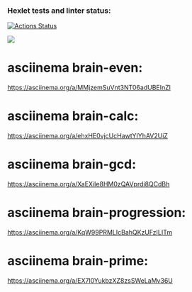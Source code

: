 ### Hexlet tests and linter status:
[![Actions Status](https://github.com/FasTrss/frontend-project-44/workflows/hexlet-check/badge.svg)](https://github.com/FasTrss/frontend-project-44/actions)

<a href="https://codeclimate.com/github/FasTrss/frontend-project-44/maintainability"><img src="https://api.codeclimate.com/v1/badges/e4aadca4de5452eec6bb/maintainability" /></a>

# asciinema brain-even:
https://asciinema.org/a/MMjzemSuVnt3NT06adUBEInZl
# asciinema brain-calc:
https://asciinema.org/a/ehxHE0vjcUcHawtYIYhAV2UiZ
# asciinema brain-gcd:
https://asciinema.org/a/XaEXiIe8HM0zQAVprdi8QCdBh
# asciinema brain-progression:
 https://asciinema.org/a/KqW99PRMLIcBahQKzUFzILITm
# asciinema brain-prime:
  https://asciinema.org/a/EX7l0YukbzXZ8zsSWeLaMv36U
